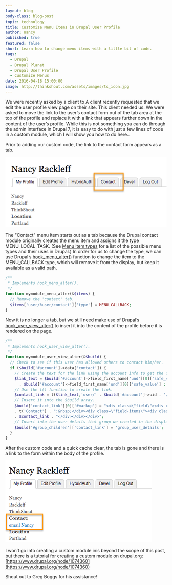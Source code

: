 ```yaml
---
layout: blog
body-class: blog-post
topic: technology
title: Customize Menu Items in Drupal User Profile
author: nancy
published: true
featured: false
short: Learn how to change menu items with a little bit of code.
tags:
  - Drupal
  - Drupal Planet
  - Drupal User Profile
  - Customize Menus
date: 2016-04-18 15:00:00
image: http://thinkshout.com/assets/images/ts_icon.jpg
---
```


We were recently asked by a client to A client recently requested that we edit the user profile view page on their site. This client needed us. We were asked to move the link to the user’s contact form out of the tab area at the top of the profile and replace it with a link that appears further down in the content of the user’s profile. While this is not something you can do through the admin interface in Drupal 7, it is easy to do with just a few lines of code in a custom module, which I will show you how to do here.. 

Prior to adding our custom code, the link to the contact form appears as a tab. 

![Customize Menu 1](/assets/images/blog/custom-menu-1.png)

The "Contact" menu item starts out as a tab because the Drupal contact module originally creates the menu item and assigns it the type MENU_LOCAL_TASK. (See [Menu item types](https://api.drupal.org/api/drupal/includes!menu.inc/group/menu_item_types/7) for a list of the possible menu types and their uses in Drupal.) In order for us to change the type, we can use Drupal’s [hook_menu_alter()](https://api.drupal.org/api/drupal/modules%21system%21system.api.php/function/hook_menu_alter/7) function to change the item to the MENU_CALLBACK type, which will remove it from the display, but keep it available as a valid path. 

~~~php
/**
 * Implements hook_menu_alter().
 */
function mymodule_menu_alter(&$items) {
  // Remove the 'contact' tab.
  $items['user/%user/contact']['type'] = MENU_CALLBACK;
}
~~~

Now it is no longer a tab, but we still need make use of Drupal’s [hook_user_view_alter()](https://api.drupal.org/api/drupal/modules%21user%21user.api.php/function/hook_user_view_alter/7) to insert it into the content of the profile before it is rendered on the page.  

~~~php
/**
 * Implements hook_user_view_alter().
 */
function mymodule_user_view_alter(&$build) {
  // Check to see if this user has allowed others to contact him/her.
  if ($build['#account']->data['contact']) {
    // Create the text for the link using the account info to get the user’s first name.
    $link_text = $build['#account']->field_first_name['und'][0]['safe_value'] ? "email "
      . $build['#account']->field_first_name['und'][0]['safe_value'] : "email";
    // Use the l() function to create the link.
    $contact_link = l($link_text,'user/' . $build['#account']->uid . '/contact');
    // Insert it into the $build array.
    $build['contact_link'][0]['#markup'] = "<div class=\"field\"><div class=\"field-label\">" 
    . t('Contact') . ":&nbsp;</div><div class=\"field-items\"><div class=\"field-item even\">"
    . $contact_link . "</div></div></div>";
    // Insert into the user details that group we created in the display mode in admin interface.
    $build['#group_children']['contact_link'] = 'group_user_details';
  }
}
~~~

After the custom code and a quick cache clear, the tab is gone and there is a link to the form within the body of the profile.

![Customize Menu 2](/assets/images/blog/custom-menu-2.png)

I won’t go into creating a custom module inis beyond the scope of this post, but there is a tutorial for creating a custom module on drupal.org: [https://www.drupal.org/node/1074360](https://www.drupal.org/node/1074360) 

Shout out to Greg Boggs for his assistance!

